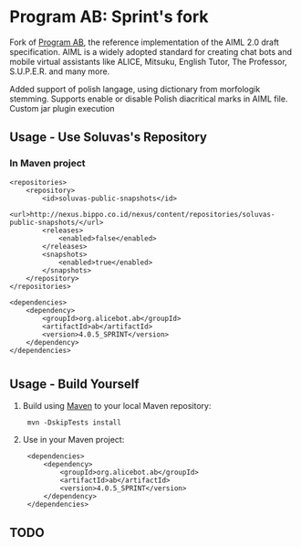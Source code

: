 # Program AB: Sprint's fork

Fork of [Program AB](http://alicebot.blogspot.co.id/2013/01/program-ab-aiml-20-reference.html), the reference implementation of the AIML 2.0 draft specification. AIML is a widely adopted standard for creating chat bots and mobile virtual assistants like ALICE, Mitsuku, English Tutor, The Professor, S.U.P.E.R. and many more.

Added support of polish langage, using dictionary from morfologik stemming. 
Supports enable or disable Polish diacritical marks in AIML file. 
Custom jar plugin execution 


## Usage - Use Soluvas's Repository

### In Maven project

    <repositories>
        <repository>
            <id>soluvas-public-snapshots</id>
            <url>http://nexus.bippo.co.id/nexus/content/repositories/soluvas-public-snapshots/</url>
            <releases>
                <enabled>false</enabled>
            </releases>
            <snapshots>
                <enabled>true</enabled>
            </snapshots>
        </repository>
    </repositories>

    <dependencies>
        <dependency>
            <groupId>org.alicebot.ab</groupId>
            <artifactId>ab</artifactId>
            <version>4.0.5_SPRINT</version>
        </dependency>
    </dependencies>

#

## Usage - Build Yourself

1. Build using [Maven](http://maven.apache.org) to your local Maven repository:

        mvn -DskipTests install

2. Use in your Maven project:

        <dependencies>
            <dependency>
                <groupId>org.alicebot.ab</groupId>
                <artifactId>ab</artifactId>
                <version>4.0.5_SPRINT</version>
            </dependency>
        </dependencies>

    
    
## TODO
